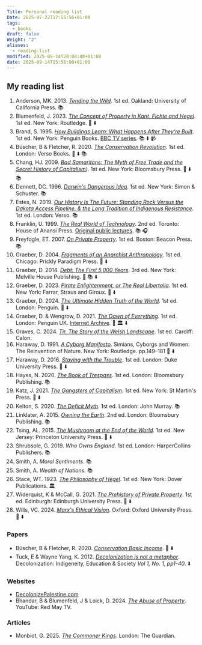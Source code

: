 ```yaml
---
Title: Personal reading list
Date: 2025-07-22T17:55:56+01:00
tags:
  - books
draft: false
Weight: "2"
aliases:
  - reading-list
modified: 2025-09-14T20:08:48+01:00
date: 2025-09-14T15:56:00+01:00
---
```

## My reading list
1. Anderson, MK. 2013. *[Tending the Wild](https://tendingthewild.com/tending-the-wild/)*. 1st ed. Oakland: University of California Press. 📚
2. Blumenfeld, J. 2023. *[The Concept of Property in Kant, Fichte and Hegel](https://f001.backblazeb2.com/file/jakerMSc/Blumenfeld_The-Concept-of-Property-in+Kant-Fichte-and-Hegel_2023.pdf)*. 1st ed. New York: Routledge. 📄 ⬇️
3. Brand, S. 1995. *[How Buildings Learn: What Happens After They‘re Built](https://f001.backblazeb2.com/file/jakerMSc/Brand_How-Buildings-Learn_1995.pdf)*. 1st ed. New York: Penguin Books. [BBC TV series](https://www.youtube.com/playlist?list=PLvbRLItdRoVJzBR1PtPEoPY9gz5zSpjVh). 📚 ⬇️ 📹
4. Büscher, B & Fletcher, R. 2020. *[The Conservation Revolution](https://f001.backblazeb2.com/file/jakerMSc/Buscher_The-Conservation-Revolution_2020.pdf)*. 1st ed. London: Verso Books. 📄 ⬇️ 📚 
5. Chang, HJ. 2009. *[Bad Samaritans: The Myth of Free Trade and the Secret History of Capitalism](https://f001.backblazeb2.com/file/jakerMSc/Chang_Bad-Samaritans_2007.pdf))*. 1st ed. New York: Bloomsbury Press. 📄 ⬇️ 📚 
6. Dennett, DC. 1996. *[Darwin's Dangerous Idea](https://en.wikipedia.org/wiki/Darwin%27s_Dangerous_Idea)*. 1st ed. New York: Simon & Schuster. 📚
7. Estes, N. 2019. *[Our History Is The Future: Standing Rock Versus the Dakota Access Pipeline, & the Long Tradition of Indigenous Resistance](https://www.versobooks.com/en-gb/products/600-our-history-is-the-future)*. 1st ed. London: Verso. 📚
8. Franklin, U. 1999. *[The Real World of Technology](https://www.worldofbooks.com/en-gb/products/real-world-of-technology-book-ursula-franklin-9780887846366)*. 2nd ed. Toronto: House of Anansi Press. [Original public lectures](https://archive.org/details/the-real-world-of-technology). 📚 🎧
9. Freyfogle, ET. 2007. *[On Private Property](https://archive.org/details/onprivatepropert0000frey)*. 1st ed. Boston: Beacon Press. 📚
10. Graeber, D. 2004. *[Fragments of an Anarchist Anthropology](https://f001.backblazeb2.com/file/jakerMSc/Graeber_Fragments-of-an-Anarchist-Anthropology_2004.pdf)*. 1st ed. Chicago: Prickly Paradigm Press. 📕 ⬇️
11. Graeber, D. 2014. *[Debt: The First 5,000 Years](https://f001.backblazeb2.com/file/jakerMSc/Graeber_Debt_2014.pdf)*. 3rd ed. New York: Melville House Publishing. 📕 📚 ⬇️
12. Graeber, D. 2023. *[Pirate Enlightenment, or The Real Libertalia](https://f001.backblazeb2.com/file/jakerMSc/Graeber_Pirate+enlightenment_2023.pdf)*. 1st ed. New York: Farrar, Straus and Giroux. 📕 ⬇️
13. Graeber, D. 2024. *[The Ultimate Hidden Truth of the World](https://f001.backblazeb2.com/file/jakerMSc/Graeber_The-Ultimate-Hidden-Truth-of-the-World_2024.pdf)*. 1st ed. London: Penguin. 📕 ⬇️
14. Graeber, D. & Wengrow, D. 2021. *[The Dawn of Everything](https://f001.backblazeb2.com/file/jakerMSc/Graeber_The-Dawn-of-Everything_2021.pdf)*. 1st ed. London: Penguin UK. [Internet Archive](https://archive.org/details/the-dawn-of-everything-a-new-history-of-humanity-david-graeber-david-wengrow-lon).  📕 🏛️ ⬇️
15. Graves, C. 2024. *[Tir. The Story of the Welsh Landscape](https://carwyngraves.com/tir-the-story-of-the-welsh-landscape/)*. 1st ed. Cardiff: Calon.
16. Haraway, D. 1991. *[A Cyborg Manifesto](https://f001.backblazeb2.com/file/jakerMSc/Haraway_A-Cyborg-Manifesto_1991.pdf)*. Simians, Cyborgs and Women: The Reinvention of Nature. New York: Routledge. pp.149–181 📄 ⬇️
17. Haraway, D. 2016. *[Staying with the Trouble](https://f001.backblazeb2.com/file/jakerMSc/Haraway_Staying-with-the-Trouble_2016.pdf)*. 1st ed. London: Duke University Press. 📕 ⬇️
18. Hayes, N. 2020. *[The Book of Trespass](https://www.bloomsbury.com/uk/book-of-trespass-9781526604729/)*. 1st ed. London: Bloomsbury Publishing. 📚
19. Katz, J. 2021. *[The Gangsters of Capitalism](https://f001.backblazeb2.com/file/jakerMSc/Katz_Gangsters-of-capitalism_2021.pdf)*. 1st ed. New York: St Martin's Press. 📕 ⬇️
20. Kelton, S. 2020. *[The Deficit Myth](https://stephaniekelton.com/book/)*. 1st ed. London: John Murray. 📚 
21. Linklater, A. 2015. *[Owning the Earth](https://www.bloomsbury.com/uk/owning-the-earth-9781408855430/)*. 2nd ed. London: Bloomsbury Publishing. 📚 
22. Tsing, AL. 2015. *[The Mushroom at the End of the World](https://f001.backblazeb2.com/file/jakerMSc/Tsing_The-Mushroom-at-the-End-of-the-World_2015.pdf)*. 1st ed. New Jersey: Princeton University Press. 📕 ⬇️
23. Shrubsole, G. 2019. *Who Owns England*. 1st ed. London: HarperCollins Publishers. 📚
24. Smith, A. *Moral Sentiments*. 📚
25. Smith, A. *Wealth of Nations*. 📚
26. Stace, WT. 1923. *[The Philosophy of Hegel](https://archive.org/details/in.ernet.dli.2015.125214/page/n5/mode/2up)*. 1st ed. New York: Dover Publications. 🏛️
27. Widerquist, K & McCall, G. 2021. [*The Prehistory of Private Property*](https://f001.backblazeb2.com/file/jakerMSc/Widerquist_The-Prehistory-of-Private-Property_2021.pdf). 1st ed. Edinburgh: Edinburgh University Press. 📕 ⬇️
28. Wills, VC. 2024. *[Marx's Ethical Vision](https://f001.backblazeb2.com/file/jakerMSc/Wills_Marx's-Ethical-Vision_2024.pdf)*. Oxford: Oxford University Press. 📕 ⬇️
### Papers
- Büscher, B & Fletcher, R. 2020. *[Conservation Basic Income](https://f001.backblazeb2.com/file/jakerMSc/Buscher_Conservation-Basic-Income_2020.pdf)*. 📄 ⬇️
- Tuck, E & Wayne Yang, K. 2012. *[Decolonization is not a metaphor](https://clas.osu.edu/sites/clas.osu.edu/files/Tuck%20and%20Yang%202012%20Decolonization%20is%20not%20a%20metaphor.pdf)*. Decolonization: Indigeneity, Education & Society *Vol 1, No. 1, pp1-­40*. ⬇️
### Websites
- [DecolonizePalestine.com](https://decolonizepalestine.com)
- Bhandar, B & Blumenfeld, J & Loick, D. 2024. [*The Abuse of Property*](https://www.youtube.com/watch?v=NydcNinyNqs). YouTube: Red May TV. 
### Articles
- Monbiot, G. 2025. [*The Commoner Kings*](https://www.monbiot.com/2025/05/12/the-commoner-kings/). London: The Guardian.
